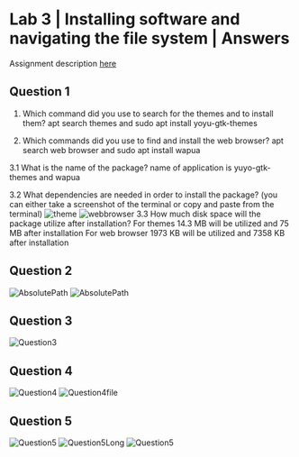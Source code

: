 # Lab 3 | Installing software and navigating the file system | Answers
Assignment description [here](https://raw.githubusercontent.com/ra559/cis106/main/labs/lab3.md)

## Question 1
1. Which command did you use to search for the themes and to install them?
apt search themes and sudo apt install yoyu-gtk-themes

2. Which commands did you use to find and install the web browser?
apt search web browser and sudo apt install wapua

3.1 What is the name of the package?
name of application is yuyo-gtk-themes and wapua

3.2 What dependencies are needed in order to install the package? (you can either take a screenshot of the terminal or copy and paste from the terminal)
![theme](../imgs/theme.png)
![webbrowser](../imgs/webbrowser.png)
3.3 How much disk space will the package utilize after installation?
For themes 14.3 MB will be utilized and 75 MB after installation
For web browser 1973 KB will be utilized and 7358 KB after installation

## Question 2
![AbsolutePath](../imgs/Question2abso.png)
![AbsolutePath](../imgs/Question2rel.png)
## Question 3
![Question3](../imgs/Question3list.png)
## Question 4
![Question4](../imgs/Question4.png)
![Question4file](../imgs/Question4html.png)
## Question 5
![Question5](../imgs/Question5color.png)
![Question5Long](../imgs/Question5long.png)
![Question5](../imgs/Question5size.png)
